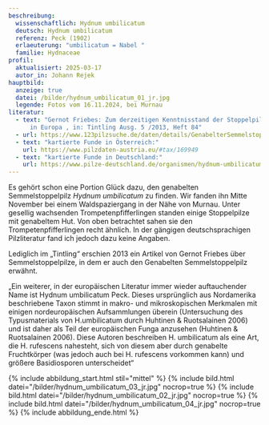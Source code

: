```yaml
---
beschreibung:
  wissenschaftlich: Hydnum umbilicatum
  deutsch: Hydnum umbilicatum
  referenz: Peck (1902)
  erlaeuterung: "umbilicatum = Nabel "
  familie: Hydnaceae
profil:
  aktualisiert: 2025-03-17
  autor_in: Johann Rejek
hauptbild:
  anzeige: true
  datei: /bilder/hydnum_umbilicatum_01_jr.jpg
  legende: Fotos vom 16.11.2024, bei Murnau
literatur:
  - text: "Gernot Friebes: Zum derzeitigen Kenntnisstand der Stoppelpilze (Hydnum)
      in Europa , in: Tintling Ausg. 5 /2013, Heft 84"
  - url: https://www.123pilzsuche.de/daten/details/GenabelterSemmelstoppelpilz.htm
  - text: "kartierte Funde in Österreich:"
    url: https://www.pilzdaten-austria.eu/#tax/169949
  - text: "kartierte Funde in Deutschland:"
    url: https://www.pilze-deutschland.de/organismen/hydnum-umbilicatum-peck-1902-1
---
```



Es gehört schon eine Portion Glück dazu, den genabelten Semmelstoppelpilz *Hydnum umbilicatum* zu finden.
Wir fanden ihn Mitte November bei einem Waldspaziergang in der Nähe von Murnau. Unter gesellig wachsenden Trompetenpfifferlingen standen einige Stoppelpilze mit genabeltem Hut. Von oben betrachtet sahen sie den Trompetenpfifferlingen recht ähnlich. In der gängigen deutschsprachigen Pilzliteratur fand ich jedoch dazu keine Angaben.

Lediglich im „Tintling“ erschien 2013 ein Artikel von Gernot Friebes über Semmelstoppelpilze, in dem er auch den Genabelten Semmelstoppelpilz erwähnt.

„Ein weiterer, in der europäischen Literatur immer wieder auftauchender Name ist Hydnum umbilicatum Peck. Dieses ursprünglich aus Nordamerika beschriebene Taxon stimmt in makro- und mikroskopischen Merkmalen mit einigen nordeuropäischen Aufsammlungen überein (Untersuchung des Typusmaterials von H.umbilicatum durch Huhtinen & Ruotsalainen 2006) und ist daher als Teil der europäischen Funga anzusehen (Huhtinen & Ruotsalainen 2006). Diese Autoren beschreiben H. umbilicatum als eine Art, die H. rufescens nahesteht, sich von diesem aber durch genabelte Fruchtkörper (was jedoch auch bei H. rufescens vorkommen kann) und größere Basidiosporen unterscheidet“

{% include abbildung_start.html stil="mittel" %}
{% include bild.html datei="/bilder/hydnum_umbilicatum_03_jr.jpg" nocrop=true %}
{% include bild.html datei="/bilder/hydnum_umbilicatum_02_jr.jpg" nocrop=true %}
{% include bild.html datei="/bilder/hydnum_umbilicatum_04_jr.jpg" nocrop=true %}
{% include abbildung_ende.html %}

